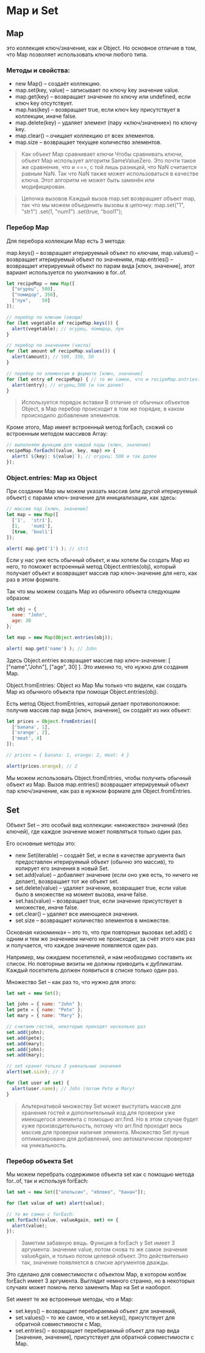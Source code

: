 # Map и Set

## Map 
это коллекция ключ/значение, как и Object. Но основное отличие в том, что Map позволяет использовать ключи любого типа.

### Методы и свойства:

- new Map() – создаёт коллекцию.
- map.set(key, value) – записывает по ключу key значение value.
- map.get(key) – возвращает значение по ключу или undefined, если ключ key отсутствует.
- map.has(key) – возвращает true, если ключ key присутствует в коллекции, иначе false.
- map.delete(key) – удаляет элемент (пару «ключ/значение») по ключу key.
- map.clear() – очищает коллекцию от всех элементов.
- map.size – возвращает текущее количество элементов.

> Как объект Map сравнивает ключи
Чтобы сравнивать ключи, объект Map использует алгоритм SameValueZero. Это почти такое же сравнение, что и ===, с той лишь разницей, что NaN считается равным NaN. Так что NaN также может использоваться в качестве ключа.
Этот алгоритм не может быть заменён или модифицирован.

> Цепочка вызовов
Каждый вызов map.set возвращает объект map, так что мы можем объединить вызовы в цепочку:
map.set("1", "str1")
  .set(1, "num1")
  .set(true, "bool1");

### Перебор Map
Для перебора коллекции Map есть 3 метода:

map.keys() – возвращает итерируемый объект по ключам,
map.values() – возвращает итерируемый объект по значениям,
map.entries() – возвращает итерируемый объект по парам вида [ключ, значение], этот вариант используется по умолчанию в for..of.

```JavaScript
let recipeMap = new Map([
  ["огурец", 500],
  ["помидор", 350],
  ["лук",    50]
]);

// перебор по ключам (овощи)
for (let vegetable of recipeMap.keys()) {
  alert(vegetable); // огурец, помидор, лук
}

// перебор по значениям (числа)
for (let amount of recipeMap.values()) {
  alert(amount); // 500, 350, 50
}

// перебор по элементам в формате [ключ, значение]
for (let entry of recipeMap) { // то же самое, что и recipeMap.entries()
  alert(entry); // огурец,500 (и так далее)
}
```
> Используется порядок вставки
В отличие от обычных объектов Object, в Map перебор происходит в том же порядке, в каком происходило добавление элементов.

Кроме этого, Map имеет встроенный метод forEach, схожий со встроенным методом массивов Array:
```JavaScript
// выполняем функцию для каждой пары (ключ, значение)
recipeMap.forEach((value, key, map) => {
  alert(`${key}: ${value}`); // огурец: 500 и так далее
});
```
### Object.entries: Map из Object
При создании Map мы можем указать массив (или другой итерируемый объект) с парами ключ-значение для инициализации, как здесь:
```JavaScript
// массив пар [ключ, значение]
let map = new Map([
  ['1',  'str1'],
  [1,    'num1'],
  [true, 'bool1']
]);

alert( map.get('1') ); // str1
```
Если у нас уже есть обычный объект, и мы хотели бы создать Map из него, то поможет встроенный метод Object.entries(obj), который получает объект и возвращает массив пар ключ-значение для него, как раз в этом формате.

Так что мы можем создать Map из обычного объекта следующим образом:
```JavaScript
let obj = {
  name: "John",
  age: 30
};

let map = new Map(Object.entries(obj));

alert( map.get('name') ); // John
```
Здесь Object.entries возвращает массив пар ключ-значение: [ ["name","John"], ["age", 30] ]. Это именно то, что нужно для создания Map.

Object.fromEntries: Object из Map
Мы только что видели, как создать Map из обычного объекта при помощи Object.entries(obj).

Есть метод Object.fromEntries, который делает противоположное: получив массив пар вида [ключ, значение], он создаёт из них объект:
```JavaScript
let prices = Object.fromEntries([
  ['banana', 1],
  ['orange', 2],
  ['meat', 4]
]);

// prices = { banana: 1, orange: 2, meat: 4 }

alert(prices.orange); // 2
```
Мы можем использовать Object.fromEntries, чтобы получить обычный объект из Map.
Вызов map.entries() возвращает итерируемый объект пар ключ/значение, как раз в нужном формате для Object.fromEntries.

## Set
Объект Set – это особый вид коллекции: «множество» значений (без ключей), где каждое значение может появляться только один раз.

Его основные методы это:

- new Set(iterable) – создаёт Set, и если в качестве аргумента был предоставлен итерируемый объект (обычно это массив), то копирует его значения в новый Set.
- set.add(value) – добавляет значение (если оно уже есть, то ничего не делает), возвращает тот же объект set.
- set.delete(value) – удаляет значение, возвращает true, если value было в множестве на момент вызова, иначе false.
- set.has(value) – возвращает true, если значение присутствует в множестве, иначе false.
- set.clear() – удаляет все имеющиеся значения.
- set.size – возвращает количество элементов в множестве.

Основная «изюминка» – это то, что при повторных вызовах set.add() с одним и тем же значением ничего не происходит, за счёт этого как раз и получается, что каждое значение появляется один раз.

Например, мы ожидаем посетителей, и нам необходимо составить их список. Но повторные визиты не должны приводить к дубликатам. Каждый посетитель должен появиться в списке только один раз.

Множество Set – как раз то, что нужно для этого:
```JavaScript
let set = new Set();

let john = { name: "John" };
let pete = { name: "Pete" };
let mary = { name: "Mary" };

// считаем гостей, некоторые приходят несколько раз
set.add(john);
set.add(pete);
set.add(mary);
set.add(john);
set.add(mary);

// set хранит только 3 уникальных значения
alert(set.size); // 3

for (let user of set) {
  alert(user.name); // John (потом Pete и Mary)
}
```
> Альтернативой множеству Set может выступать массив для хранения гостей и дополнительный код для проверки уже имеющегося элемента с помощью arr.find. Но в этом случае будет хуже производительность, потому что arr.find проходит весь массив для проверки наличия элемента. Множество Set лучше оптимизировано для добавлений, оно автоматически проверяет на уникальность.

### Перебор объекта Set
Мы можем перебрать содержимое объекта set как с помощью метода for..of, так и используя forEach:
```JavaScript
let set = new Set(["апельсин", "яблоко", "банан"]);

for (let value of set) alert(value);

// то же самое с forEach:
set.forEach((value, valueAgain, set) => {
  alert(value);
});
```
> Заметим забавную вещь. Функция в forEach у Set имеет 3 аргумента: значение value, потом снова то же самое значение valueAgain, и только потом целевой объект. Это действительно так, значение появляется в списке аргументов дважды.

Это сделано для совместимости с объектом Map, в котором колбэк forEach имеет 3 аргумента. Выглядит немного странно, но в некоторых случаях может помочь легко заменить Map на Set и наоборот.

Set имеет те же встроенные методы, что и Map:

- set.keys() – возвращает перебираемый объект для значений,
- set.values() – то же самое, что и set.keys(), присутствует для обратной совместимости с Map,
- set.entries() – возвращает перебираемый объект для пар вида [значение, значение], присутствует для обратной совместимости с Map.


